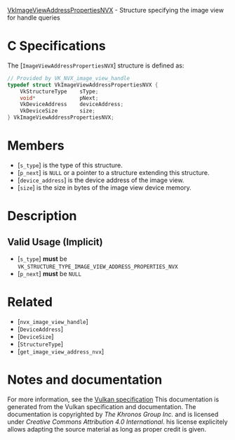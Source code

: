 [VkImageViewAddressPropertiesNVX](https://www.khronos.org/registry/vulkan/specs/1.3-extensions/man/html/VkImageViewAddressPropertiesNVX.html) - Structure specifying the image view for handle queries

# C Specifications
The [`ImageViewAddressPropertiesNVX`] structure is defined as:
```c
// Provided by VK_NVX_image_view_handle
typedef struct VkImageViewAddressPropertiesNVX {
    VkStructureType    sType;
    void*              pNext;
    VkDeviceAddress    deviceAddress;
    VkDeviceSize       size;
} VkImageViewAddressPropertiesNVX;
```

# Members
- [`s_type`] is the type of this structure.
- [`p_next`] is `NULL` or a pointer to a structure extending this structure.
- [`device_address`] is the device address of the image view.
- [`size`] is the size in bytes of the image view device memory.

# Description
## Valid Usage (Implicit)
-  [`s_type`] **must**  be `VK_STRUCTURE_TYPE_IMAGE_VIEW_ADDRESS_PROPERTIES_NVX`
-  [`p_next`] **must**  be `NULL`

# Related
- [`nvx_image_view_handle`]
- [`DeviceAddress`]
- [`DeviceSize`]
- [`StructureType`]
- [`get_image_view_address_nvx`]

# Notes and documentation
For more information, see the [Vulkan specification](https://www.khronos.org/registry/vulkan/specs/1.3-extensions/html/vkspec.html)
This documentation is generated from the Vulkan specification and documentation.
The documentation is copyrighted by *The Khronos Group Inc.* and is licensed under *Creative Commons Attribution 4.0 International*.
his license explicitely allows adapting the source material as long as proper credit is given.
        
